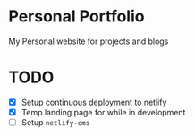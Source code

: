 # Personal Portfolio

My Personal website for projects and blogs

# TODO
- [x] Setup continuous deployment to netlify
- [x] Temp landing page for while in development
- [ ] Setup `netlify-cms`
